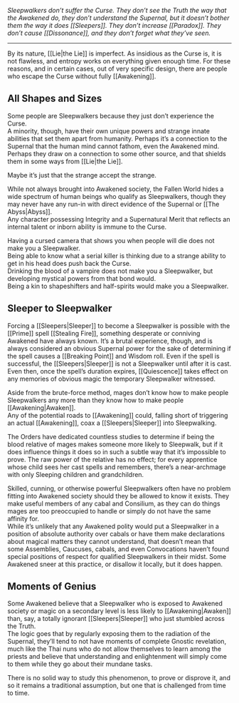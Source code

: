 
_Sleepwalkers don’t suffer the Curse. They don’t see the Truth the way that the Awakened do, they don’t understand the Supernal, but it doesn’t bother them the way it does [[Sleepers]]. They don’t increase [[Paradox]]. They don’t cause [[Dissonance]], and they don’t forget what they’ve seen._

---

By its nature, [[Lie|the Lie]] is imperfect. As insidious as the Curse is, it is not flawless, and entropy works on everything given enough time. For these reasons, and in certain cases, out of very specific design, there are people who escape the Curse without fully [[Awakening]].

## All Shapes and Sizes

Some people are Sleepwalkers because they just don’t experience the Curse.\
A minority, though, have their own unique powers and strange innate abilities that set them apart from humanity. Perhaps it’s a connection to the Supernal that the human mind cannot fathom, even the Awakened mind. Perhaps they draw on a connection to some other source, and that shields them in some ways from [[Lie|the Lie]].

Maybe it’s just that the strange accept the strange.

While not always brought into Awakened society, the Fallen World hides a wide spectrum of human beings who qualify as Sleepwalkers, though they may never have any run-in with direct evidence of the Supernal or [[The Abyss|Abyss]].\
Any character possessing Integrity and a Supernatural Merit that reflects an internal talent or inborn ability is immune to the Curse.

Having a cursed camera that shows you when people will die does not make you a Sleepwalker.\
Being able to know what a serial killer is thinking due to a strange ability to get in his head does push back the Curse.\
Drinking the blood of a vampire does not make you a Sleepwalker, but developing mystical powers from that bond would.\
Being a kin to shapeshifters and half-spirits would make you a Sleepwalker.

## Sleeper to Sleepwalker

Forcing a [[Sleepers|Sleeper]] to become a Sleepwalker is possible with the [[Prime]] spell [[Stealing Fire]], something desperate or conniving Awakened have always known. It’s a brutal experience, though, and is always considered an obvious Supernal power for the sake of determining if the spell causes a [[Breaking Point]] and Wisdom roll. Even if the spell is successful, the [[Sleepers|Sleeper]] is not a Sleepwalker until after it is cast. Even then, once the spell’s duration expires, [[Quiescence]] takes effect on any memories of obvious magic the temporary Sleepwalker witnessed.

Aside from the brute-force method, mages don’t know how to make people Sleepwalkers any more than they know how to make people [[Awakening|Awaken]].\
Any of the potential roads to [[Awakening]] could, falling short of triggering an actual [[Awakening]], coax a [[Sleepers|Sleeper]] into Sleepwalking.

The Orders have dedicated countless studies to determine if being the blood relative of mages makes someone more likely to Sleepwalk, but if it does influence things it does so in such a subtle way that it’s impossible to prove. The raw power of the relative has no effect; for every apprentice whose child sees her cast spells and remembers, there’s a near-archmage with only Sleeping children and grandchildren.

Skilled, cunning, or otherwise powerful Sleepwalkers often have no problem fitting into Awakened society should they be allowed to know it exists. They make useful members of any cabal and Consilium, as they can do things mages are too preoccupied to handle or simply do not have the same affinity for.\
While it’s unlikely that any Awakened polity would put a Sleepwalker in a position of absolute authority over cabals or have them make declarations about magical matters they cannot understand, that doesn’t mean that some Assemblies, Caucuses, cabals, and even Convocations haven’t found special positions of respect for qualified Sleepwalkers in their midst. Some Awakened sneer at this practice, or disallow it locally, but it does happen.

## Moments of Genius

Some Awakened believe that a Sleepwalker who is exposed to Awakened society or magic on a secondary level is less likely to [[Awakening|Awaken]] than, say, a totally ignorant [[Sleepers|Sleeper]] who just stumbled across the Truth.\
The logic goes that by regularly exposing them to the radiation of the Supernal, they’ll tend to not have moments of complete Gnostic revelation, much like the Thai nuns who do not allow themselves to learn among the priests and believe that understanding and enlightenment will simply come to them while they go about their mundane tasks.

There is no solid way to study this phenomenon, to prove or disprove it, and so it remains a traditional assumption, but one that is challenged from time to time.

